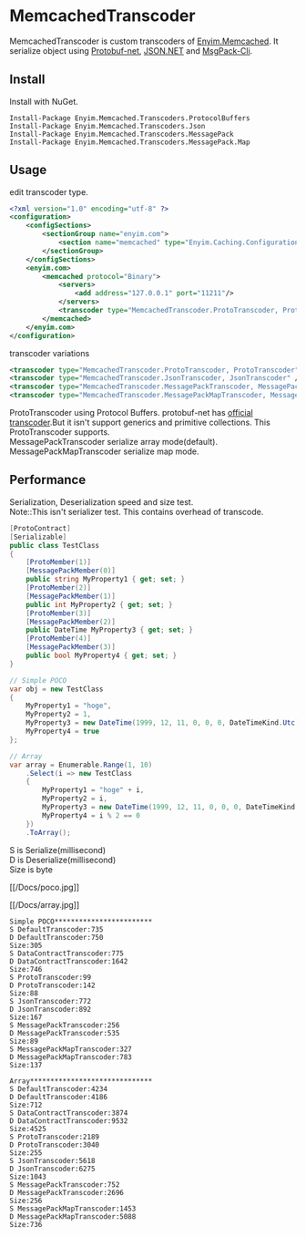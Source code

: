 ﻿MemcachedTranscoder
======================

MemcachedTranscoder is custom transcoders of [Enyim.Memcached](https://github.com/enyim/EnyimMemcached). It serialize object using [Protobuf-net](http://code.google.com/p/protobuf-net/), [JSON.NET](http://json.codeplex.com/) and [MsgPack-Cli](https://github.com/msgpack/msgpack-cli).

Install
---
Install with NuGet.

```
Install-Package Enyim.Memcached.Transcoders.ProtocolBuffers
Install-Package Enyim.Memcached.Transcoders.Json
Install-Package Enyim.Memcached.Transcoders.MessagePack
Install-Package Enyim.Memcached.Transcoders.MessagePack.Map
```

Usage
---

edit transcoder type.

```xml
<?xml version="1.0" encoding="utf-8" ?>
<configuration>
    <configSections>
        <sectionGroup name="enyim.com">
            <section name="memcached" type="Enyim.Caching.Configuration.MemcachedClientSection, Enyim.Caching" />
        </sectionGroup>
    </configSections>
    <enyim.com>
        <memcached protocol="Binary">
            <servers>
                <add address="127.0.0.1" port="11211"/>
            </servers>
            <transcoder type="MemcachedTranscoder.ProtoTranscoder, ProtoTranscoder" />
        </memcached>
    </enyim.com>
</configuration>
```
transcoder variations

```xml
<transcoder type="MemcachedTranscoder.ProtoTranscoder, ProtoTranscoder" />
<transcoder type="MemcachedTranscoder.JsonTranscoder, JsonTranscoder" />
<transcoder type="MemcachedTranscoder.MessagePackTranscoder, MessagePackTranscoder" />
<transcoder type="MemcachedTranscoder.MessagePackMapTranscoder, MessagePackMapTranscoder" />
```
ProtoTranscoder using Protocol Buffers. protobuf-net has [official transcoder](http://nuget.org/packages/protobuf-net.Enyim).But it isn't support generics and primitive collections. This ProtoTranscoder supports.  
MessagePackTranscoder serialize array mode(default). MessagePackMapTranscoder serialize map mode.

Performance
---
Serialization, Deserialization speed and size test.  
Note::This isn't serializer test. This contains overhead of transcode.

```csharp
[ProtoContract]
[Serializable]
public class TestClass
{
    [ProtoMember(1)]
    [MessagePackMember(0)]
    public string MyProperty1 { get; set; }
    [ProtoMember(2)]
    [MessagePackMember(1)]
    public int MyProperty2 { get; set; }
    [ProtoMember(3)]
    [MessagePackMember(2)]
    public DateTime MyProperty3 { get; set; }
    [ProtoMember(4)]
    [MessagePackMember(3)]
    public bool MyProperty4 { get; set; }
}

// Simple POCO
var obj = new TestClass
{
    MyProperty1 = "hoge",
    MyProperty2 = 1,
    MyProperty3 = new DateTime(1999, 12, 11, 0, 0, 0, DateTimeKind.Utc),
    MyProperty4 = true
};

// Array
var array = Enumerable.Range(1, 10)
    .Select(i => new TestClass
    {
        MyProperty1 = "hoge" + i,
        MyProperty2 = i,
        MyProperty3 = new DateTime(1999, 12, 11, 0, 0, 0, DateTimeKind.Utc).AddDays(i),
        MyProperty4 = i % 2 == 0
    })
    .ToArray();
```

S is Serialize(millisecond)  
D is Deserialize(millisecond)  
Size is byte

[[/Docs/poco.jpg]]

[[/Docs/array.jpg]]

```text
Simple POCO************************
S DefaultTranscoder:735
D DefaultTranscoder:750
Size:305
S DataContractTranscoder:775
D DataContractTranscoder:1642
Size:746
S ProtoTranscoder:99
D ProtoTranscoder:142
Size:88
S JsonTranscoder:772
D JsonTranscoder:892
Size:167
S MessagePackTranscoder:256
D MessagePackTranscoder:535
Size:89
S MessagePackMapTranscoder:327
D MessagePackMapTranscoder:783
Size:137

Array******************************
S DefaultTranscoder:4234
D DefaultTranscoder:4186
Size:712
S DataContractTranscoder:3874
D DataContractTranscoder:9532
Size:4525
S ProtoTranscoder:2189
D ProtoTranscoder:3040
Size:255
S JsonTranscoder:5618
D JsonTranscoder:6275
Size:1043
S MessagePackTranscoder:752
D MessagePackTranscoder:2696
Size:256
S MessagePackMapTranscoder:1453
D MessagePackMapTranscoder:5088
Size:736
```